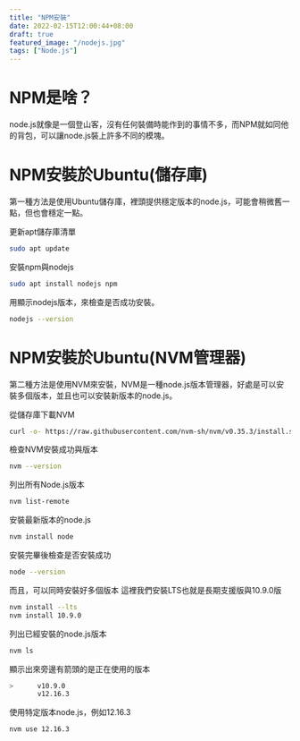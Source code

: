 ```yaml
---
title: "NPM安裝"
date: 2022-02-15T12:00:44+08:00
draft: true
featured_image: "/nodejs.jpg"
tags: ["Node.js"]
---
```


# NPM是啥？
node.js就像是一個登山客，沒有任何裝備時能作到的事情不多，而NPM就如同他的背包，可以讓node.js裝上許多不同的模塊。

# NPM安裝於Ubuntu(儲存庫)

第一種方法是使用Ubuntu儲存庫，裡頭提供穩定版本的node.js，可能會稍微舊一點，但也會穩定一點。

更新apt儲存庫清單
```bash
sudo apt update
```

安裝npm與nodejs
```bash
sudo apt install nodejs npm
```

用顯示nodejs版本，來檢查是否成功安裝。
```bash
nodejs --version
```


# NPM安裝於Ubuntu(NVM管理器)

第二種方法是使用NVM來安裝，NVM是一種node.js版本管理器，好處是可以安裝多個版本，並且也可以安裝新版本的node.js。

從儲存庫下載NVM

```bash
curl -o- https://raw.githubusercontent.com/nvm-sh/nvm/v0.35.3/install.sh | bash
```

檢查NVM安裝成功與版本
```bash
nvm --version
```

列出所有Node.js版本
```bash
nvm list-remote
```

安裝最新版本的node.js
```bash
nvm install node
```

安裝完畢後檢查是否安裝成功
```bash
node --version
```

而且，可以同時安裝好多個版本
這裡我們安裝LTS也就是長期支援版與10.9.0版
```bash
nvm install --lts
nvm install 10.9.0
```

列出已經安裝的node.js版本
```bash
nvm ls
```

顯示出來旁邊有箭頭的是正在使用的版本
```bash
>      v10.9.0
       v12.16.3
```

使用特定版本node.js，例如12.16.3
```bash
nvm use 12.16.3
```